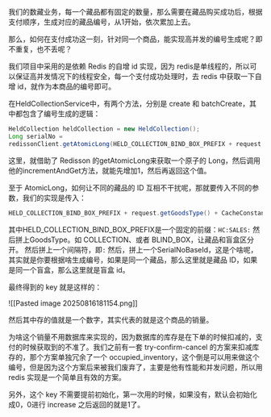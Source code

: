 我们的数藏业务，每一个藏品都有固定的数量，那么需要在藏品购买成功后，根据支付顺序，生成对应的藏品编号，从1开始，依次累加上去。

那么，如何在支付成功这一刻，针对同一个商品，能实现高并发的编号生成呢？即不重复，也不丢呢？

我们项目中采用的是依赖 Redis 的自增 id 实现，因为 redis是单线程的，所以可以保证高并发情况下的线程安全，每一个支付成功处理时，去 redis 中获取一下自增 id，就作为本商品的编号即可。

在HeldCollectionService中，有两个方法，分别是 create 和 batchCreate，其中都包含了编号生成的逻辑：

```java
HeldCollection heldCollection = new HeldCollection();
Long serialNo = 
redissonClient.getAtomicLong(HELD_COLLECTION_BIND_BOX_PREFIX + request.getGoodsType() + CacheConstant.CACHE_KEY_SEPARATOR + request.getSerialNoBaseId()).incrementAndGet();heldCollection.init(request, serialNo.toString());
```

这里，就借助了 Redisson 的getAtomicLong来获取一个原子的 Long，然后调用他的incrementAndGet方法，就能先增加1，然后再返回这个值。

至于 AtomicLong，如何让不同的藏品的 ID 互相不干扰呢，那就要传入不同的参数，我们的实现是传入：

```java
HELD_COLLECTION_BIND_BOX_PREFIX + request.getGoodsType() + CacheConstant.CACHE_KEY_SEPARATOR + request.getSerialNoBaseId()
```

其中HELD_COLLECTION_BIND_BOX_PREFIX是一个固定的前缀：`HC:SALES:`
然后拼上GoodsType。如 COLLECTION、或者 BLIND_BOX，让藏品和盲盒区分开。
然后拼上一个间隔符，即`:`
然后，拼上一个SerialNoBaseId，这是个啥呢，其实就是你要根据啥生成编号，如果是同一个藏品，那么这里就是藏品 ID，如果是同一个盲盒，那么这里就是盲盒 id。

最终得到的 key 就是这样的：

![[Pasted image 20250816181154.png]]

然后其中存的值就是一个数字，其实代表的就是这个商品的销量。

为啥这个销量不用数据库来实现的，因为数据库的库存是在下单的时候扣减的，支付的时候获取到的不准了。我们之前有一套 try-confirm-cancel 的方案来扣减库存的，那个方案单独冗余了一个 occupied_inventory，这个倒是可以用来做这个编号，但是因为这个方案后来被我们废弃了，主要是他有性能和并发问题，所以用 redis 实现是一个简单且有效的方案。

另外，这个 key 不需要提前初始化，第一次用的时候，如果没有，默认会初始化成0，0进行 increase 之后返回的就是1了。